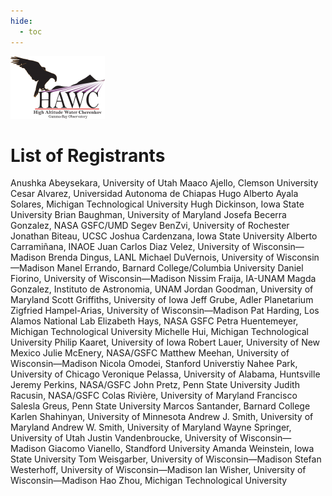 ```yaml
---
hide:
  - toc
---
```


![HAWC 2014](hawc-logo_1.png)

# List of Registrants

Anushka Abeysekara, University of Utah
Maaco Ajello, Clemson University
Cesar Alvarez, Universidad Autonoma de Chiapas
Hugo Alberto Ayala Solares, Michigan Technological University
Hugh Dickinson, Iowa State University
Brian Baughman, University of Maryland 
Josefa Becerra Gonzalez, NASA GSFC/UMD
Segev BenZvi, University of Rochester
Jonathan Biteau, UCSC
Joshua Cardenzana, Iowa State University
Alberto Carramiñana, INAOE
Juan Carlos Diaz Velez, University of Wisconsin—Madison
Brenda Dingus, LANL
Michael DuVernois, University of Wisconsin—Madison
Manel Errando, Barnard College/Columbia University
Daniel Fiorino, University of Wisconsin—Madison
Nissim Fraija, IA-UNAM
Magda Gonzalez, Instituto de Astronomia, UNAM
Jordan Goodman, University of Maryland
Scott Griffiths, University of Iowa
Jeff Grube, Adler Planetarium 
Zigfried Hampel-Arias, University of Wisconsin—Madison
Pat	Harding, Los Alamos National Lab
Elizabeth Hays, NASA GSFC
Petra Huentemeyer, Michigan Technological University
Michelle Hui, Michigan Technological University
Philip Kaaret, University of Iowa
Robert Lauer, University of New Mexico
Julie McEnery, NASA/GSFC
Matthew Meehan, University of Wisconsin—Madison
Nicola Omodei, Stanford Universtiy 
Nahee Park, University of Chicago
Veronique Pelassa, University of Alabama, Huntsville
Jeremy Perkins, NASA/GSFC
John Pretz, Penn State University 
Judith Racusin, NASA/GSFC
Colas Rivière, University of Maryland
Francisco Salesla Greus, Penn State University
Marcos Santander, Barnard College
Karlen Shahinyan, University of Minnesota
Andrew J. Smith, University of Maryland
Andrew W. Smith, University of Maryland
Wayne Springer, University of Utah
Justin Vandenbroucke, University of Wisconsin—Madison
Giacomo Vianello, Standford University
Amanda Weinstein, Iowa State University 
Tom	Weisgarber, University of Wisconsin—Madison
Stefan Westerhoff, University of Wisconsin—Madison
Ian	Wisher, University of Wisconsin—Madison
Hao	Zhou, Michigan Technological University
